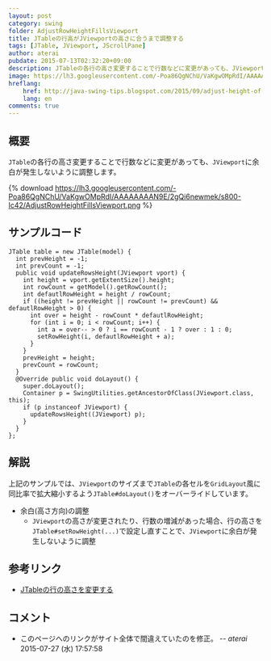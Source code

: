 ```yaml
---
layout: post
category: swing
folder: AdjustRowHeightFillsViewport
title: JTableの行高がJViewportの高さに合うまで調整する
tags: [JTable, JViewport, JScrollPane]
author: aterai
pubdate: 2015-07-13T02:32:20+09:00
description: JTableの各行の高さ変更することで行数などに変更があっても、JViewportに余白が発生しないように調整します。
image: https://lh3.googleusercontent.com/-Poa86QgNChU/VaKgwOMpRdI/AAAAAAAAN9E/2gQi6newmek/s800-Ic42/AdjustRowHeightFillsViewport.png
hreflang:
    href: http://java-swing-tips.blogspot.com/2015/09/adjust-height-of-every-row-in-jtable-to.html
    lang: en
comments: true
---
```

## 概要
`JTable`の各行の高さ変更することで行数などに変更があっても、`JViewport`に余白が発生しないように調整します。

{% download https://lh3.googleusercontent.com/-Poa86QgNChU/VaKgwOMpRdI/AAAAAAAAN9E/2gQi6newmek/s800-Ic42/AdjustRowHeightFillsViewport.png %}

## サンプルコード
<pre class="prettyprint"><code>JTable table = new JTable(model) {
  int prevHeight = -1;
  int prevCount = -1;
  public void updateRowsHeight(JViewport vport) {
    int height = vport.getExtentSize().height;
    int rowCount = getModel().getRowCount();
    int defautlRowHeight = height / rowCount;
    if ((height != prevHeight || rowCount != prevCount) &amp;&amp; defautlRowHeight &gt; 0) {
      int over = height - rowCount * defautlRowHeight;
      for (int i = 0; i &lt; rowCount; i++) {
        int a = over-- &gt; 0 ? i == rowCount - 1 ? over : 1 : 0;
        setRowHeight(i, defautlRowHeight + a);
      }
    }
    prevHeight = height;
    prevCount = rowCount;
  }
  @Override public void doLayout() {
    super.doLayout();
    Container p = SwingUtilities.getAncestorOfClass(JViewport.class, this);
    if (p instanceof JViewport) {
      updateRowsHeight((JViewport) p);
    }
  }
};
</code></pre>

## 解説
上記のサンプルでは、`JViewport`のサイズまで`JTable`の各セルを`GridLayout`風に同比率で拡大縮小するよう`JTable#doLayout()`をオーバーライドしています。

- 余白(高さ方向)の調整
    - `JViewport`の高さが変更されたり、行数の増減があった場合、行の高さを`JTable#setRowHeight(...)`で設定し直すことで、`JViewport`に余白が発生しないように調整

<!-- dummy comment line for breaking list -->

## 参考リンク
- [JTableの行の高さを変更する](http://ateraimemo.com/Swing/FishEyeTable.html)

<!-- dummy comment line for breaking list -->

## コメント
- このページへのリンクがサイト全体で間違えていたのを修正。 -- *aterai* 2015-07-27 (水) 17:57:58

<!-- dummy comment line for breaking list -->
